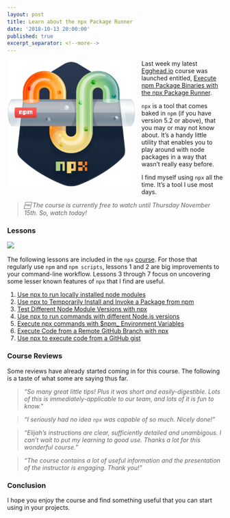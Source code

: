 ```yaml
---
layout: post
title: Learn about the npx Package Runner
date: '2018-10-13 20:00:00'
published: true
excerpt_separator: <!--more-->
---
```


<img src="../assets/images/2018/Nov/EGH_NPM-NPX.png" style="float: left; width: 300px; margin: 0 1em 1em 0; padding: 0;" /> Last week my latest [Egghead.io](https://egghead.io/) course was launched
entitled, [Execute npm Package Binaries with the npx Package
Runner](https://egghead.io/courses/execute-npm-package-binaries-with-the-npx-package-runner).

`npx` is a tool that comes baked in `npm` (if you have version 5.2 or above), that you may or may not know about. It’s a handy little utility that enables you to play around with node packages in a way that wasn’t really easy before.

I find myself using `npx` all the time. It’s a tool I use most days.

> *🆓 The course is currently free to watch until Thursday November 15th. So, watch today!*

<!--more-->

### Lessons

![](../assets/images/2018/Nov/npx-fun-trim.gif)

The following lessons are included in the `npx`
[course](https://egghead.io/courses/execute-npm-package-binaries-with-the-npx-package-runner).
For those that regularly use `npm` and `npm scripts`, lessons 1 and 2 are big
improvements to your command-line workflow. Lessons 3 through 7 focus on
uncovering some lesser known features of `npx` that I find are useful.

1.  [Use npx to run locally installed node
modules](https://egghead.io/lessons/npm-use-npx-to-run-locally-installed-node-modules)
1.  [Use npx to Temporarily Install and Invoke a Package from
npm](https://egghead.io/lessons/npm-use-npx-to-temporarily-install-and-invoke-a-package-from-npm)
1.  [Test Different Node Module Versions with
npx](https://egghead.io/lessons/npm-test-different-node-module-versions-with-npx)
1.  [Use npx to run commands with different Node.js
versions](https://egghead.io/lessons/npm-use-npx-to-run-commands-with-different-node-js-versions)
1.  [Execute npx commands with $npm_ Environment
Variables](https://egghead.io/lessons/npm-execute-npx-commands-with-npm_-environment-variables)
1.  [Execute Code from a Remote GitHub Branch with
npx](https://egghead.io/lessons/npm-execute-code-from-a-remote-github-branch-with-npx)
1.  [Use npx to execute code from a GitHub
gist](https://egghead.io/lessons/npm-use-npx-to-execute-code-from-a-github-gist)

### Course Reviews

Some reviews have already started coming in for this course. The following is a
taste of what some are saying thus far.

> *“So many great little tips! Plus it was short and easily-digestible. Lots of
> this is immediately-applicable to our team, and lots of it is fun to know.”*

> *“I seriously had no idea *`npx`* was capable of so much. Nicely done!”*

> *“Elijah’s instructions are clear, sufficiently detailed and unambigous. I can’t
> wait to put my learning to good use. Thanks a lot for this wonderful course.”*

> *“The course contains a lot of useful information and the presentation of the
> instructor is engaging. Thank you!”*

### Conclusion

I hope you enjoy the course and find something useful that you can start using in your projects.

